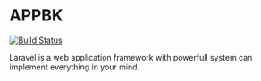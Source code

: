 # APPBK
[![Build Status](https://travis-ci.org/ardani/appbk.svg)](https://travis-ci.org/ardani/appbk)

Laravel is a web application framework with powerfull system can implement everything in your mind. 
